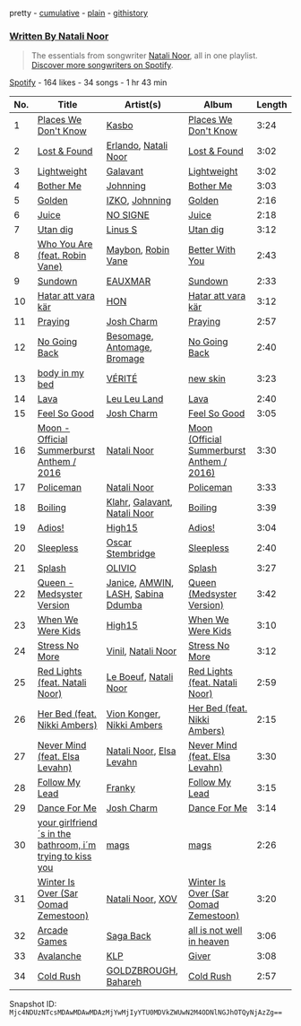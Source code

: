 pretty - [cumulative](/playlists/cumulative/37i9dQZF1EFLCxccHYZAKZ.md) - [plain](/playlists/plain/37i9dQZF1EFLCxccHYZAKZ) - [githistory](https://github.githistory.xyz/mackorone/spotify-playlist-archive/blob/main/playlists/plain/37i9dQZF1EFLCxccHYZAKZ)

### [Written By Natali Noor](https://open.spotify.com/playlist/37i9dQZF1EFLCxccHYZAKZ)

> The essentials from songwriter <a href="https://artists.spotify.com/songwriter/4ZhCwBHDbutA33WuZDmYFP">Natali Noor</a>, all in one playlist\. <a href="spotify:genre:0JQ5DAqbMKFSCjnQr8QZ3O">Discover more songwriters on Spotify</a>.

[Spotify](https://open.spotify.com/user/spotify) - 164 likes - 34 songs - 1 hr 43 min

| No. | Title | Artist(s) | Album | Length |
|---|---|---|---|---|
| 1 | [Places We Don't Know](https://open.spotify.com/track/3JrMXGfyYUlBNKrHe99Csy) | [Kasbo](https://open.spotify.com/artist/1ikID9RZZMvkuBGDWrqajq) | [Places We Don't Know](https://open.spotify.com/album/7v5PnPxKBVwKVQ6tytgUzG) | 3:24 |
| 2 | [Lost & Found](https://open.spotify.com/track/5QyY3GbsJAJZrZlVLTQpay) | [Erlando](https://open.spotify.com/artist/5cuIDrzlgb5jGwLlRWYnAc), [Natali Noor](https://open.spotify.com/artist/4pbDqb4qTvdtUTeJViSQ0k) | [Lost & Found](https://open.spotify.com/album/5k8zsDqh0j89tukIFccej6) | 3:02 |
| 3 | [Lightweight](https://open.spotify.com/track/2JXm9aNPEjD3AIyFf30tN9) | [Galavant](https://open.spotify.com/artist/7CsSec3NzFx2UipwF1APhu) | [Lightweight](https://open.spotify.com/album/0bP954c3tUo8kH4c3dpg0f) | 3:02 |
| 4 | [Bother Me](https://open.spotify.com/track/08vsue6MN8pSTrroi4IhFx) | [Johnning](https://open.spotify.com/artist/1yPdXrLhRc50YbwiwCr1uN) | [Bother Me](https://open.spotify.com/album/1iNpleGrkaShoSW2VLJt7C) | 3:03 |
| 5 | [Golden](https://open.spotify.com/track/4uIvIbeGjaLRVjGtxbIUUL) | [IZKO](https://open.spotify.com/artist/1BgmLUmytJuDy5CEzP7SL6), [Johnning](https://open.spotify.com/artist/1yPdXrLhRc50YbwiwCr1uN) | [Golden](https://open.spotify.com/album/6uNPQgkGoW0XMZ55YFU0FO) | 2:16 |
| 6 | [Juice](https://open.spotify.com/track/6y13QPTkGol87GyA7PpCWj) | [NO SIGNE](https://open.spotify.com/artist/1DoFYfnZ1zTlWU9ZGJLNuX) | [Juice](https://open.spotify.com/album/4xRTNQq8Liur3aYrGNnh4B) | 2:18 |
| 7 | [Utan dig](https://open.spotify.com/track/3QLkGh1DnNKEUFbcGpzp01) | [Linus S](https://open.spotify.com/artist/6bUbaWCjpjUl7pBQ4FQKgF) | [Utan dig](https://open.spotify.com/album/64F9k0bd7Zf2b5k2yd7XzQ) | 3:12 |
| 8 | [Who You Are \(feat\. Robin Vane\)](https://open.spotify.com/track/4wgFtDrCUzu2d333k4Yu7K) | [Maybon](https://open.spotify.com/artist/58WNaQYHzXvOY23UGICpOb), [Robin Vane](https://open.spotify.com/artist/4staIXcWEmr34cRhsDp8nW) | [Better With You](https://open.spotify.com/album/5IRhCZtMZgz3jATXM0YEdI) | 2:43 |
| 9 | [Sundown](https://open.spotify.com/track/2GcFA2lRvsiq83UnWMGGeB) | [EAUXMAR](https://open.spotify.com/artist/6jjKAAi2ahf5gQ37k7rJya) | [Sundown](https://open.spotify.com/album/68gDsH0JmcQJhzu7cTaLZf) | 2:33 |
| 10 | [Hatar att vara kär](https://open.spotify.com/track/18MpuOSImIe1L4h9jZqXN0) | [HON](https://open.spotify.com/artist/4ErLqbv0gQ49ED1AKtvrBr) | [Hatar att vara kär](https://open.spotify.com/album/65EmbYRfiaajO4kftbC1N4) | 3:12 |
| 11 | [Praying](https://open.spotify.com/track/4htljT3v7N8q5C1LFzE90g) | [Josh Charm](https://open.spotify.com/artist/0LXZQiNCmHoNhMgJqPu1Va) | [Praying](https://open.spotify.com/album/7lyiPlbNb8iZiR8cJsBrLI) | 2:57 |
| 12 | [No Going Back](https://open.spotify.com/track/2vSgW76655sD8YdCqZ5bN7) | [Besomage](https://open.spotify.com/artist/4ivfOZMa6lNjfcfpubOg6q), [Antomage](https://open.spotify.com/artist/6xqmiKO95KxwEiz8BQQauZ), [Bromage](https://open.spotify.com/artist/1aAW5k56ulsXw0ZEm6PpOS) | [No Going Back](https://open.spotify.com/album/0vp0e4m0DeTnouFtrE64w3) | 2:40 |
| 13 | [body in my bed](https://open.spotify.com/track/6fZv7ZDeC4pvtcbonRKqhN) | [VÉRITÉ](https://open.spotify.com/artist/1Fr6agZ6iSM5Ynn2k4C8sc) | [new skin](https://open.spotify.com/album/79IXyvIKV3yo80B9fpLCux) | 3:23 |
| 14 | [Lava](https://open.spotify.com/track/2hs2PHJuYNmFCi6bnVmHNK) | [Leu Leu Land](https://open.spotify.com/artist/6lH8TyRSfitGTanY5N4k2J) | [Lava](https://open.spotify.com/album/7MuUrgeqiiW3cH0rGO3yqE) | 2:40 |
| 15 | [Feel So Good](https://open.spotify.com/track/5uyJh3z8NrvRNry7YSNqQp) | [Josh Charm](https://open.spotify.com/artist/0LXZQiNCmHoNhMgJqPu1Va) | [Feel So Good](https://open.spotify.com/album/4KTk2TRMNMp9JN2JeUWC2i) | 3:05 |
| 16 | [Moon \- Official Summerburst Anthem / 2016](https://open.spotify.com/track/5M4mJKwSHV5d8sTlrO4J8i) | [Natali Noor](https://open.spotify.com/artist/4pbDqb4qTvdtUTeJViSQ0k) | [Moon \(Official Summerburst Anthem / 2016\)](https://open.spotify.com/album/1kW9XcmMNIy4qwjncfViyX) | 3:30 |
| 17 | [Policeman](https://open.spotify.com/track/26RmJET3Qbk9hMJWG89lVs) | [Natali Noor](https://open.spotify.com/artist/4pbDqb4qTvdtUTeJViSQ0k) | [Policeman](https://open.spotify.com/album/1wK2qJAZACswet6W4Id2ft) | 3:33 |
| 18 | [Boiling](https://open.spotify.com/track/05gFzegb6BktSf5irqDcyT) | [Klahr](https://open.spotify.com/artist/3OITAuZNhf2Z9DySHJsCKD), [Galavant](https://open.spotify.com/artist/7CsSec3NzFx2UipwF1APhu), [Natali Noor](https://open.spotify.com/artist/4pbDqb4qTvdtUTeJViSQ0k) | [Boiling](https://open.spotify.com/album/3UF5pFIUg2oNNIkkekPEik) | 3:39 |
| 19 | [Adios!](https://open.spotify.com/track/2B021Vp8zMjUFsVz26fkN0) | [High15](https://open.spotify.com/artist/1m7tgi2gXk1x4dxllqj53X) | [Adios!](https://open.spotify.com/album/7kGoSK4R4F5uPlacA5ZUQn) | 3:04 |
| 20 | [Sleepless](https://open.spotify.com/track/1XTaHOa5fk73VbEBQlkP2z) | [Oscar Stembridge](https://open.spotify.com/artist/21PEkJjPYN8SDkaATbMdl9) | [Sleepless](https://open.spotify.com/album/4aYcKQuqP4AjHvaa69xibv) | 2:40 |
| 21 | [Splash](https://open.spotify.com/track/4zdKDFFjZ5ZWGBRgNIwGF6) | [OLIVIO](https://open.spotify.com/artist/4AqSg5M86lgbLEEprbEajB) | [Splash](https://open.spotify.com/album/6gCrd502MTnnIfDfuytFbV) | 3:27 |
| 22 | [Queen \- Medsyster Version](https://open.spotify.com/track/7iUMq85VsJkFsGhRU3FT6f) | [Janice](https://open.spotify.com/artist/1uKR3ihZmv8a93heLPYKQ8), [AMWIN](https://open.spotify.com/artist/4Lj9IwyjADyWsk9eEtQUbY), [LASH](https://open.spotify.com/artist/3A6EnD5cRkVQdHsHeKcWV6), [Sabina Ddumba](https://open.spotify.com/artist/2Mp409M6EpFr3kGdQ1mwjS) | [Queen \(Medsyster Version\)](https://open.spotify.com/album/07VAigrA5trYduULBqHpZX) | 3:42 |
| 23 | [When We Were Kids](https://open.spotify.com/track/2upAsEC2spNx7SjeegZXed) | [High15](https://open.spotify.com/artist/1m7tgi2gXk1x4dxllqj53X) | [When We Were Kids](https://open.spotify.com/album/3K8UDI2CeV11Mv27FVZhV6) | 3:10 |
| 24 | [Stress No More](https://open.spotify.com/track/7e4AjAysr2lNQVva4Lasvy) | [Vinil](https://open.spotify.com/artist/4B9njk5H0MezHq02ZrF6SA), [Natali Noor](https://open.spotify.com/artist/4pbDqb4qTvdtUTeJViSQ0k) | [Stress No More](https://open.spotify.com/album/7hx7CmaGtC2odugPxf1TR8) | 3:12 |
| 25 | [Red Lights \(feat\. Natali Noor\)](https://open.spotify.com/track/1RXnYPcwdFfohfT6P20U3S) | [Le Boeuf](https://open.spotify.com/artist/6yTeWbdwQqIVfU1jGk2aeH), [Natali Noor](https://open.spotify.com/artist/4pbDqb4qTvdtUTeJViSQ0k) | [Red Lights \(feat\. Natali Noor\)](https://open.spotify.com/album/1h6l1uadQeVYjf7LxX9tpV) | 2:59 |
| 26 | [Her Bed \(feat\. Nikki Ambers\)](https://open.spotify.com/track/7kU2p11hk4kHFH2aL95qHB) | [Vion Konger](https://open.spotify.com/artist/30IONe5gqXy6MXSNHVCCYP), [Nikki Ambers](https://open.spotify.com/artist/01PAM2LxCLL6tflnv7mbV7) | [Her Bed \(feat\. Nikki Ambers\)](https://open.spotify.com/album/1YGRXIRAbMEHCnLyzy9n4P) | 2:15 |
| 27 | [Never Mind \(feat\. Elsa Levahn\)](https://open.spotify.com/track/69oO90qEp9gtJAYAcM6PhU) | [Natali Noor](https://open.spotify.com/artist/4pbDqb4qTvdtUTeJViSQ0k), [Elsa Levahn](https://open.spotify.com/artist/3V48vwiLD8FTN7N65jQWe2) | [Never Mind \(feat\. Elsa Levahn\)](https://open.spotify.com/album/6txRMwdPk43hP0Q7B5Os98) | 3:30 |
| 28 | [Follow My Lead](https://open.spotify.com/track/5OslK7ffEGzBSoYmqKizp4) | [Franky](https://open.spotify.com/artist/2pcPNkJ8zVDA2SBDeHW0gW) | [Follow My Lead](https://open.spotify.com/album/7DMfbl78axtdRQBc9grc0L) | 3:15 |
| 29 | [Dance For Me](https://open.spotify.com/track/73l6SThNBdr2f48TD9lzeN) | [Josh Charm](https://open.spotify.com/artist/0LXZQiNCmHoNhMgJqPu1Va) | [Dance For Me](https://open.spotify.com/album/0FNbpjAfQWgejuAlKTapB1) | 3:14 |
| 30 | [your girlfriend´s in the bathroom, i´m trying to kiss you](https://open.spotify.com/track/2NHbMEJ3lozGJ4fRG8UIVl) | [mags](https://open.spotify.com/artist/5ptYy8juurZJsWloxULC3V) | [mags](https://open.spotify.com/album/5RAlBASgQpO3Vuoq2KMHnX) | 2:26 |
| 31 | [Winter Is Over \(Sar Oomad Zemestoon\)](https://open.spotify.com/track/4xNbZHwy05mDPp8aDJSVzG) | [Natali Noor](https://open.spotify.com/artist/4pbDqb4qTvdtUTeJViSQ0k), [XOV](https://open.spotify.com/artist/58jXqrbY8mAk006MNu3NCv) | [Winter Is Over \(Sar Oomad Zemestoon\)](https://open.spotify.com/album/4Tfp5bhONESSxLwwKFR9Jr) | 3:20 |
| 32 | [Arcade Games](https://open.spotify.com/track/2A9dSXcHoFBZb978YuVg5J) | [Saga Back](https://open.spotify.com/artist/6FRCzy12LTGeWQs6mKfX3R) | [all is not well in heaven](https://open.spotify.com/album/2P5RCDWAC8l1qmnrj6bch3) | 3:06 |
| 33 | [Avalanche](https://open.spotify.com/track/4GavDWsnBIP0Q9GfQkhvyD) | [KLP](https://open.spotify.com/artist/3cWOwptrfEuGMJ2cM7ipc3) | [Giver](https://open.spotify.com/album/01cbm7RUoB7Xs9A4lrzPyd) | 3:08 |
| 34 | [Cold Rush](https://open.spotify.com/track/0sfbJ6Eeq70PNGk4Rm8ns7) | [GOLDZBROUGH](https://open.spotify.com/artist/6vEDfcV5oesdmJzfTlidkz), [Bahareh](https://open.spotify.com/artist/3RbRHpD8ELMTsuEWGsUbiy) | [Cold Rush](https://open.spotify.com/album/2AVOS3JCamykZmbs5uQTUF) | 2:57 |

Snapshot ID: `Mjc4NDUzNTcsMDAwMDAwMDAzMjYwMjIyYTU0MDVkZWUwN2M4ODNlNGJhOTQyNjAzZg==`
